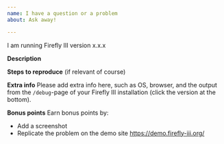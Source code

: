 ```yaml
---
name: I have a question or a problem
about: Ask away!

---
```


I am running Firefly III version x.x.x

**Description**



**Steps to reproduce** 
(if relevant of course)



**Extra info**
Please add extra info here, such as OS, browser, and the output from the `/debug`-page of your Firefly III installation (click the version at the bottom). 



**Bonus points**
Earn bonus points by:

- Add a screenshot
- Replicate the problem on the demo site https://demo.firefly-iii.org/